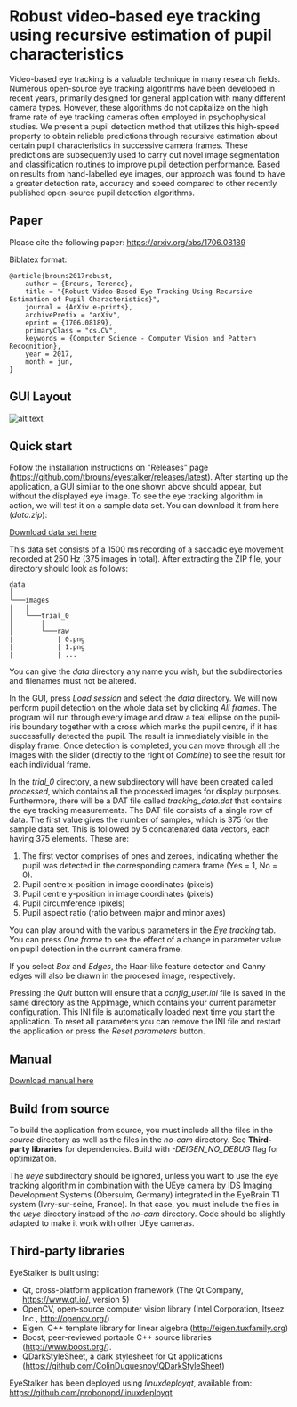# Robust video-based eye tracking using recursive estimation of pupil characteristics

Video-based eye tracking is a valuable technique in many research fields. Numerous open-source eye tracking algorithms have been developed in recent years, primarily designed for general application with many different camera types. However, these algorithms do not capitalize on the high frame rate of eye tracking cameras often employed in psychophysical studies. We present a pupil detection method that utilizes this high-speed property to obtain reliable predictions through recursive estimation about certain pupil characteristics in successive camera frames. These predictions are subsequently used to carry out novel image segmentation and classification routines to improve pupil detection performance. Based on results from hand-labelled eye images, our approach was found to have a greater detection rate, accuracy and speed compared to other recently published open-source pupil detection algorithms.

## Paper

Please cite the following paper: https://arxiv.org/abs/1706.08189

Biblatex format:

```
@article{brouns2017robust,
	author = {Brouns, Terence},
	title = "{Robust Video-Based Eye Tracking Using Recursive Estimation of Pupil Characteristics}",
	journal = {ArXiv e-prints},
	archivePrefix = "arXiv",
	eprint = {1706.08189},
	primaryClass = "cs.CV",
	keywords = {Computer Science - Computer Vision and Pattern Recognition},
	year = 2017,
	month = jun,
}
```

## GUI Layout

![alt text](https://user-images.githubusercontent.com/10850074/29176713-ee4bad74-7dec-11e7-99e8-88550aba6396.png)

## Quick start

Follow the installation instructions on "Releases" page (https://github.com/tbrouns/eyestalker/releases/latest). After starting up the application, a GUI similar to the one shown above should appear, but without the displayed eye image. To see the eye tracking algorithm in action, we will test it on a sample data set. You can download it from here (*data.zip*):

[Download data set here](https://drive.google.com/open?id=0Bw57olSwQ4EbOG9kVTAzUjBtNTA)

This data set consists of a 1500 ms recording of a saccadic eye movement recorded at 250 Hz (375 images in total). After extracting the ZIP file, your directory should look as follows:

```
data
│
└───images
│   │   
│   └───trial_0
│       │   
│       └───raw
|           | 0.png
|           | 1.png
|           | ...
```

You can give the *data* directory any name you wish, but the subdirectories and filenames must not be altered. 

In the GUI, press *Load session* and select the *data* directory. We will now perform pupil detection on the whole data set by clicking *All frames*. The program will run through every image and draw a teal ellipse on the pupil-iris boundary together with a cross which marks the pupil centre, if it has successfully detected the pupil.  The result is immediately visible in the display frame. Once detection is completed, you can move through all the images with the slider (directly to the right of  *Combine*) to see the result for each individual frame. 

In the *trial_0* directory, a new subdirectory will have been created called *processed*, which contains all the processed images for display purposes. Furthermore, there will be a DAT file called *tracking_data.dat* that contains the eye tracking measurements. The DAT file consists of a single row of data. The first value gives the number of samples, which is 375 for the sample data set. This is followed by 5 concatenated data vectors, each having 375 elements. These are:
1. The first vector comprises of ones and zeroes, indicating whether the pupil was detected in the corresponding camera frame (Yes = 1, No = 0).
2. Pupil centre x-position in image coordinates (pixels)
3. Pupil centre y-position in image coordinates (pixels)
4. Pupil circumference (pixels)
5. Pupil aspect ratio (ratio between major and minor axes)

You can play around with the various parameters in the *Eye tracking* tab. You can press *One frame* to see the effect of a change in parameter value on pupil detection in the current camera frame. 

If you select *Box* and *Edges*, the Haar-like feature detector and Canny edges will also be drawn in the procesed image, respectively. 

Pressing the *Quit* button will ensure that a *config_user.ini* file is saved in the same directory as the AppImage, which contains your current parameter configuration. This INI file is automatically loaded next time you start the application. To reset all parameters you can remove the INI file and restart the application or press the *Reset parameters* button. 

## Manual

[Download manual here](https://drive.google.com/open?id=0Bw57olSwQ4Eba0hrSV92VGlxM1k)

## Build from source

To build the application from source, you must include all the files in the *source* directory as well as the files in the *no-cam* directory. See <b>Third-party libraries</b> for dependencies. Build with *-DEIGEN_NO_DEBUG* flag for optimization.

The *ueye* subdirectory should be ignored, unless you want to use the eye tracking algorithm in combination with the UEye camera by IDS Imaging Development Systems (Obersulm, Germany) integrated in the EyeBrain T1 system (Ivry-sur-seine, France). In that case, you must include the files in the *ueye* directory instead of the *no-cam* directory. Code should be slightly adapted to make it work with other UEye cameras.

## Third-party libraries

EyeStalker is built using:

* Qt, cross-platform application framework (The Qt Company, https://www.qt.io/, version 5)
* OpenCV, open-source computer vision library (Intel Corporation, Itseez Inc., http://opencv.org/)
* Eigen, C++ template library for linear algebra (http://eigen.tuxfamily.org)
* Boost, peer-reviewed portable C++ source libraries (http://www.boost.org/).
* QDarkStyleSheet, a dark stylesheet for Qt applications (https://github.com/ColinDuquesnoy/QDarkStyleSheet)

EyeStalker has been deployed using *linuxdeployqt*, available from: https://github.com/probonopd/linuxdeployqt
